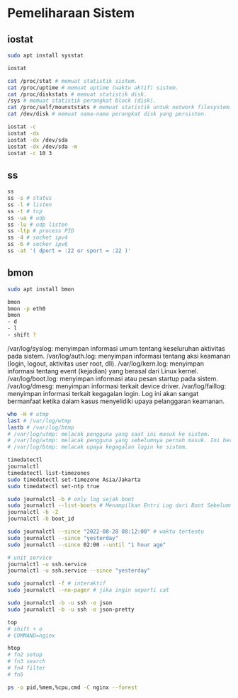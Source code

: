 # Pemeliharaan Sistem
## iostat
```bash
sudo apt install sysstat

iostat

cat /proc/stat # memuat statistik sistem.
cat /proc/uptime # memuat uptime (waktu aktif) sistem.
cat /proc/diskstats # memuat statistik disk.
/sys # memuat statistik perangkat block (disk).
cat /proc/self/mounststats # memuat statistik untuk network filesystem.
cat /dev/disk # memuat nama-nama perangkat disk yang persisten.

iostat -c
iostat -dx
iostat -dx /dev/sda
iostat -dx /dev/sda -m
iostat -c 10 3
```

## ss
```bash
ss
ss -s # status
ss -l # listen
ss -t # tcp
ss -ua # udp
ss -lu # udp listen
ss -ltp # process PID
ss -4 # socket ipv4
ss -6 # socker ipv6
ss -at '( dport = :22 or sport = :22 )'
```

## bmon
```bash
sudo apt install bmon

bmon
bmon -p eth0
bmon
- d
- l
- shift ?
```

/var/log/syslog: menyimpan informasi umum tentang keseluruhan aktivitas pada sistem.
/var/log/auth.log: menyimpan informasi tentang aksi keamanan (login, logout, aktivitas user root, dll).
/var/log/kern.log: menyimpan informasi tentang event (kejadian) yang berasal dari Linux kernel.
/var/log/boot.log: menyimpan informasi atau pesan startup pada sistem.
/var/log/dmesg: menyimpan informasi terkait device driver.
/var/log/faillog: menyimpan informasi terkait kegagalan login. Log ini akan sangat bermanfaat ketika dalam kasus menyelidiki upaya pelanggaran keamanan.

```bash
who -H # utmp
last # /var/log/wtmp
lastb # /var/log/btmp
# /var/log/utmp: melacak pengguna yang saat ini masuk ke sistem.
# /var/log/wtmp: melacak pengguna yang sebelumnya pernah masuk. Ini berisi data lama dari utmp.
# /var/log/btmp: melacak upaya kegagalan login ke sistem.

timedatectl
journalctl
timedatectl list-timezones
sudo timedatectl set-timezone Asia/Jakarta
sudo timedatectl set-ntp true

sudo journalctl -b # only log sejak boot
sudo journalctl --list-boots # Menampilkan Entri Log dari Boot Sebelumnya
journalctl -b -2
journalctl -b boot_id

sudo journalctl --since "2022-08-28 08:12:00" # waktu tertentu
sudo journalctl --since "yesterday"
sudo journalctl --since 02:00 --until "1 hour ago"

# unit service
journalctl -u ssh.service
journalctl -u ssh.service --since "yesterday"

sudo journalctl -f # interaktif
sudo journalctl --no-pager # jika ingin seperti cat

sudo journalctl -b -u ssh -o json
sudo journalctl -b -u ssh -o json-pretty

top
# shift + o
# COMMAND=nginx

htop
# fn2 setup
# fn3 search
# fn4 filter
# fn5 

ps -o pid,%mem,%cpu,cmd -C nginx --forest
```
